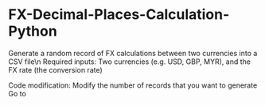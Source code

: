 # FX-Decimal-Places-Calculation-Python
 
Generate a random record of FX calculations between two currencies into a CSV file\n
Required inputs: Two currencies (e.g. USD, GBP, MYR), and the FX rate (the conversion rate)

Code modification: Modify the number of records that you want to generate
Go to

